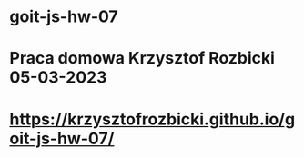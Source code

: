 # goit-js-hw-07

# Praca domowa Krzysztof Rozbicki 05-03-2023

# https://krzysztofrozbicki.github.io/goit-js-hw-07/
